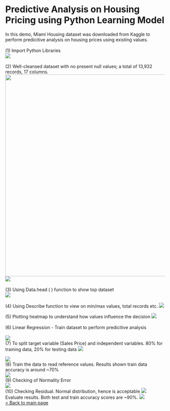 # Predictive Analysis on Housing Pricing using Python Learning Model
In this demo, Miami Housing dataset was downloaded from Kaggle to perform predicitive analysis on housing prices using existing values. 
<br>
<br>
(1) Import Python Libraries <br>
<img src="https://github.com/hueeylow/python/blob/main/01_import_lib_csv.gif">
<br>
<br>
(2) Well-cleansed dataset with no present null values; a total of 13,932 records, 17 columns.
<img src="https://github.com/hueeylow/python/blob/main/02_check_null_viewshape.gif" width="635">
<img src="https://github.com/hueeylow/python/blob/main/04_check_missing_values.gif">
<br>
<br>
(3) Using Data.head ( ) function to show top dataset
<br>
<img src="https://github.com/hueeylow/python/blob/main/03_view_head_dataset.gif">
<br>
<br>
(4) Using Describe function to view on min/max values, total records etc.
<img src="https://github.com/hueeylow/python/blob/main/05_describe_corr.gif">

(5) Plotting heatmap to understand how values influence the decision
<img src="https://github.com/hueeylow/python/blob/main/06_heatmap.gif">
<br><br>
(6) Linear Regression - Train dataset to perform predicitive analysis<br>
<br>
<img src="https://github.com/hueeylow/python/blob/main/07_linear_regression.gif">
<br>
(7) To split target variable (Sales Price) and independent variables. 80% for training data, 20% for testing data
<img src="https://github.com/hueeylow/python/blob/main/07_split data.gif"><br>

<img src="https://github.com/hueeylow/python/blob/main/08_coeff.gif">
<br>
(8) Train the data to read reference values. Results shown train data accuracy is around ~70%  <br>
<img src="https://github.com/hueeylow/python/blob/main/09_train_data.gif">
<br>
(9) Checking of Normality Error <br>
<img src="https://github.com/hueeylow/python/blob/main/10_normality_error.gif"><br>
(10) Checking Residual. Normal distribution, hence is acceptable
<img src="https://github.com/hueeylow/python/blob/main/11_residuals.gif">
<br>
Evaluate results. Both test and train accuracy scores are ~90%.
<img src="https://github.com/hueeylow/python/blob/main/12_predict_test_data_evaluation.gif">
<br>
<a href="https://github.com/hueeylow"> < Back to main page </a>
